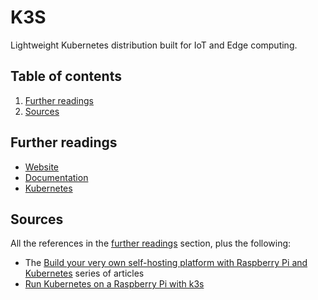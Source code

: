 # K3S

Lightweight Kubernetes distribution built for IoT and Edge computing.

## Table of contents <!-- omit in toc -->

1. [Further readings](#further-readings)
1. [Sources](#sources)

## Further readings

- [Website]
- [Documentation]
- [Kubernetes]

## Sources

All the references in the [further readings] section, plus the following:

- The [Build your very own self-hosting platform with Raspberry Pi and Kubernetes] series of articles
- [Run Kubernetes on a Raspberry Pi with k3s]

<!-- upstream -->
[documentation]: https://docs.k3s.io/
[website]: https://k3s.io/

<!-- in-article references -->
[further readings]: #further-readings

<!-- internal references -->
[kubernetes]: README.md

<!-- external references -->
[build your very own self-hosting platform with raspberry pi and kubernetes]: https://kauri.io/build-your-very-own-self-hosting-platform-with-raspberry-pi-and-kubernetes/5e1c3fdc1add0d0001dff534/c
[run kubernetes on a raspberry pi with k3s]: https://opensource.com/article/20/3/kubernetes-raspberry-pi-k3s

